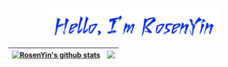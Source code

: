<p align="center"><a href="https://github.com/RosenYin"><img width="70%" alt="Hello, I'm RosenYin" src="./rosenyin.png" /></a></p>

<!--
**RosenYin/RosenYin** is a ✨ _special_ ✨ repository because its `README.md` (this file) appears on your GitHub profile.

Here are some ideas to get you started:

- 🔭 I’m currently working on ...
- 🌱 I’m currently learning ...
- 👯 I’m looking to collaborate on ...
- 🤔 I’m looking for help with ...
- 💬 Ask me about ...
- 📫 How to reach me: ...
- 😄 Pronouns: ...
- ⚡ Fun fact: ...
-->

| <a href="https://github.com/anuraghazra/github-readme-stats"><img align="center" src="https://github-readme-stats.vercel.app/api?username=RosenYin&show_icons=true&include_all_commits=true&theme=dracula&hide_border=true" alt="RosenYin's github stats" /></a> | <a href="https://github.com/anuraghazra/github-readme-stats"><img align="center" src="https://github-readme-stats.vercel.app/api/top-langs/?username=RosenYin&layout=compact&theme=dracula&hide_border=true" /></a> |
| ------------- | ------------- |

<br />
